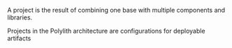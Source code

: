 A project is the result of combining one base with multiple components and libraries.

Projects in the Polylith architecture are configurations for deployable artifacts